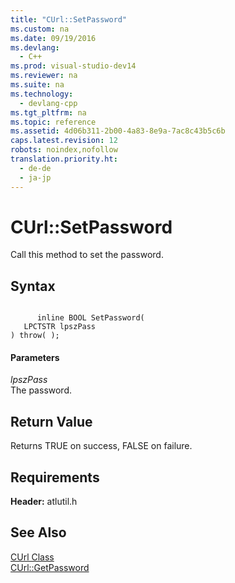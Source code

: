 ```yaml
---
title: "CUrl::SetPassword"
ms.custom: na
ms.date: 09/19/2016
ms.devlang: 
  - C++
ms.prod: visual-studio-dev14
ms.reviewer: na
ms.suite: na
ms.technology: 
  - devlang-cpp
ms.tgt_pltfrm: na
ms.topic: reference
ms.assetid: 4d06b311-2b00-4a83-8e9a-7ac8c43b5c6b
caps.latest.revision: 12
robots: noindex,nofollow
translation.priority.ht: 
  - de-de
  - ja-jp
---
```

# CUrl::SetPassword
Call this method to set the password.  
  
## Syntax  
  
```  
  
      inline BOOL SetPassword(  
   LPCTSTR lpszPass   
) throw( );  
```  
  
#### Parameters  
 *lpszPass*  
 The password.  
  
## Return Value  
 Returns TRUE on success, FALSE on failure.  
  
## Requirements  
 **Header:** atlutil.h  
  
## See Also  
 [CUrl Class](../vs140/CUrl-Class.md)   
 [CUrl::GetPassword](../vs140/CUrl--GetPassword.md)